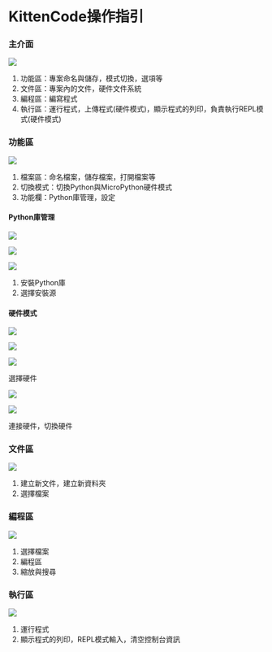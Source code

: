 # KittenCode操作指引

### 主介面

![](https://kittenbothk.readthedocs.io/en/latest/\_images/interface1.png)

1. 功能區：專案命名與儲存，模式切換，選項等
2. 文件區：專案內的文件，硬件文件系統
3. 編程區：編寫程式
4. 執行區：運行程式，上傳程式(硬件模式)，顯示程式的列印，負責執行REPL模式(硬件模式)

### 功能區

![](https://kittenbothk.readthedocs.io/en/latest/\_images/interface2.png)

1. 檔案區：命名檔案，儲存檔案，打開檔案等
2. 切換模式：切換Python與MicroPython硬件模式
3. 功能欄：Python庫管理，設定

#### Python庫管理

![](https://kittenbothk.readthedocs.io/en/latest/\_images/interface3.png)

![](https://kittenbothk.readthedocs.io/en/latest/\_images/pip1.png)

![](https://kittenbothk.readthedocs.io/en/latest/\_images/pip2.png)

1. 安裝Python庫
2. 選擇安裝源

#### 硬件模式

![](https://kittenbothk.readthedocs.io/en/latest/\_images/hardware1.png)

![](https://kittenbothk.readthedocs.io/en/latest/\_images/hardware2.png)

![](https://kittenbothk.readthedocs.io/en/latest/\_images/hardware3.png)

選擇硬件

![](https://kittenbothk.readthedocs.io/en/latest/\_images/hardware4.png)

![](https://kittenbothk.readthedocs.io/en/latest/\_images/hardware5.png)

連接硬件，切換硬件

### 文件區

![](https://kittenbothk.readthedocs.io/en/latest/\_images/file12.png)

1. 建立新文件，建立新資料夾
2. 選擇檔案

### 編程區

![](https://kittenbothk.readthedocs.io/en/latest/\_images/code114.png)

1. 選擇檔案
2. 編程區
3. 縮放與搜尋

### 執行區

![](https://kittenbothk.readthedocs.io/en/latest/\_images/repl1.png)

1. 運行程式
2. 顯示程式的列印，REPL模式輸入，清空控制台資訊
